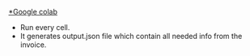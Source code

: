 [*Google colab](https://colab.research.google.com/drive/1tAkcCbGB3tVr5Y-BlTKNJzPS92OvVT_z#scrollTo=i5C-ruEIIb4U)
* Run every cell.
* It generates output.json file which contain all needed info from the invoice.
